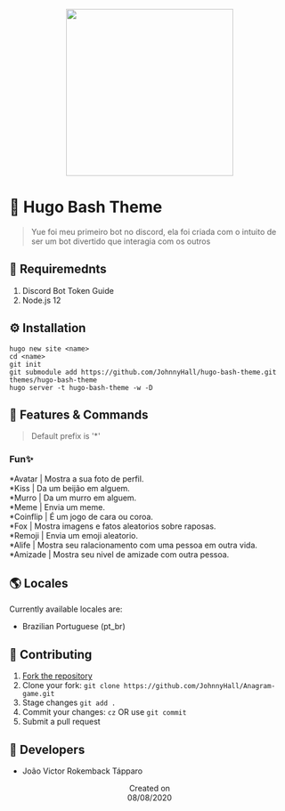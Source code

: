 <p align="center">
  <img src="https://i.imgur.com/s08w8Jp.png" height='300'/>
</p>

# 📇  Hugo Bash Theme
> Yue foi meu primeiro bot no discord, ela foi criada com o intuito de ser um bot divertido que interagia com os outros

## 📜 Requiremednts
1. Discord Bot Token Guide
2. Node.js 12

## ⚙️ Installation
```
hugo new site <name>
cd <name>
git init
git submodule add https://github.com/JohnnyHall/hugo-bash-theme.git themes/hugo-bash-theme
hugo server -t hugo-bash-theme -w -D
```

## 📝 Features & Commands
> Default prefix is '*'

### Fun✨
*Avatar | Mostra a sua foto de perfil.<br>
*Kiss | Da um beijão em alguem.<br>
*Murro | Da um murro em alguem.<br>
*Meme | Envia um meme.<br>
*Coinflip | É um jogo de cara ou coroa.<br>
*Fox | Mostra imagens e fatos aleatorios sobre raposas.<br>
*Remoji | Envia um emoji aleatorio.<br>
*Alife | Mostra seu ralacionamento com uma pessoa em outra vida.<br>
*Amizade | Mostra seu nivel de amizade com outra pessoa.<br>
  
## 🌎 Locales
Currently available locales are:
- Brazilian Portuguese (pt_br)

## 🤝 Contributing
1. [Fork the repository](https://github.com/JohnnyHall/Anagram-game/fork)
2. Clone your fork: `git clone https://github.com/JohnnyHall/Anagram-game.git`
3. Stage changes `git add .`
4. Commit your changes: `cz` OR use `git commit`
5. Submit a pull request

## 👤 Developers
 - João Victor Rokemback Tápparo

<p align="center">
  Created on <br>
  08/08/2020
</p>
